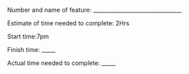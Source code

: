 Number and name of feature: ________________________________

Estimate of time needed to complete: 2Hrs

Start time:7pm

Finish time: _____

Actual time needed to complete: _____